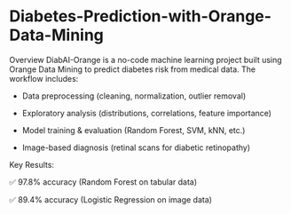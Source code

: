 # Diabetes-Prediction-with-Orange-Data-Mining

Overview
DiabAI-Orange is a no-code machine learning project built using Orange Data Mining to predict diabetes risk from medical data. The workflow includes:

* Data preprocessing (cleaning, normalization, outlier removal)

* Exploratory analysis (distributions, correlations, feature importance)

* Model training & evaluation (Random Forest, SVM, kNN, etc.)

* Image-based diagnosis (retinal scans for diabetic retinopathy)

Key Results:

✅ 97.8% accuracy (Random Forest on tabular data)

✅ 89.4% accuracy (Logistic Regression on image data)
